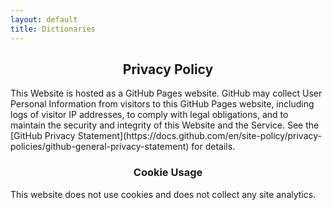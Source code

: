 ```yaml
---
layout: default
title: Dictionaries
---
```


<h2 style="text-align: center;">Privacy Policy</h2>
This Website is hosted as a GitHub Pages website. GitHub may collect User Personal Information from visitors to this GitHub Pages website, including logs of visitor IP addresses, to comply with legal obligations, and to maintain the security and integrity of this Website and the Service. See the [GitHub Privacy Statement](https://docs.github.com/en/site-policy/privacy-policies/github-general-privacy-statement) for details.

<h3 align="center">Cookie Usage</h3>
This website does not use cookies and does not collect any site analytics.